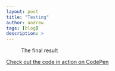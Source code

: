 ```yaml
---
layout: post
title: "Testing"
author: andrew
tags: [blog]
description: >
---
```




<div>
<figure class="final">
<figcaption>The final result</figcaption>
</figure>

<a href="https://codepen.io/mshwery/pen/uCBbn" class="codepen" target="_blank">Check out the code in action on CodePen</a>

<style>
svg {
font: 10px sans-serif;
}

.foreground {
fill: #2D6A99;
}

.background {
fill: #eee;
}
</style>
<script src="https://cdnjs.cloudflare.com/ajax/libs/vis/4.15.0/vis.min.js" type="text/javascript"></script>

<script src="https://d3js.org/d3.v3.min.js" charset="utf-8"></script>
<script type="text/javascript">

 var svg = d3.select("body")
            .append("svg")
            .attr("width", 600)
            .attr("height", 400);
      svg.append("line")
        .attr("x1", 0)
        .attr("y1", 0)
        .attr("x2", 600)
        .attr("y2", 400)
        .attr("stroke", "red")
        .attr("stroke-width", 2);
</script>
</div>
